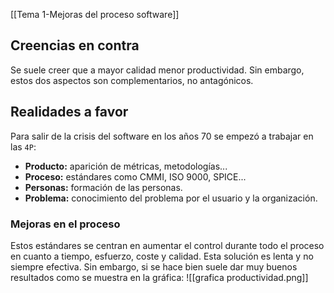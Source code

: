[[Tema 1-Mejoras del proceso software]]

## Creencias en contra
Se suele creer que a mayor calidad menor productividad. Sin embargo, estos dos aspectos son complementarios, no antagónicos.

## Realidades a favor
Para salir de la crisis del software en los años 70 se empezó a trabajar en las `4P`:
+ **Producto:** aparición de métricas, metodologías...
+ **Proceso:** estándares como CMMI, ISO 9000, SPICE...
+ **Personas:** formación de las personas.
+ **Problema:** conocimiento del problema por el usuario y la organización.

### Mejoras en el proceso
Estos estándares se centran en aumentar el control durante todo el proceso en cuanto a tiempo, esfuerzo, coste y calidad. Esta solución es lenta y no siempre efectiva. Sin embargo, si se hace bien suele dar muy buenos resultados como se muestra en la gráfica:
![[grafica productividad.png]]




